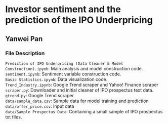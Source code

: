# Investor sentiment and the prediction of the IPO Underpricing



## Yanwei Pan



### File Description 

`Prediction of IPO Underpricing (Data Cleaner & Model Construction).ipynb`: Main analysis and model construction code.  
`sentiment.ipynb`: Sentiment variable construction code.  
`Basic Statistics.ipynb`: Data visualization code.  
`Trend_Industry.ipynb`: Google Trend scraper and Yahoo! Finance scraper  
`scraper.py`: Downloader and initial cleaner of IPO prospectus text data.  
`gtrend.py`: Google Trend scraper  
`data/sample_data.csv`: Sample data for model training and prediction  
`data/offer_price.csv`: Input data  
`data/Sample Prospectus Data`: Containing a small sample of IPO prospectus txt files.  





